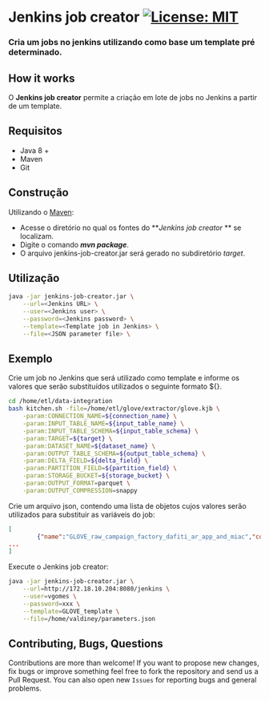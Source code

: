 # Jenkins job creator [![License: MIT](https://img.shields.io/badge/License-MIT-yellow.svg)](https://opensource.org/licenses/MIT)
### Cria um jobs no jenkins utilizando como base um template pré determinado.

## How it works

O **Jenkins job creator** permite a criação em lote de jobs no Jenkins a partir de um template. 

## Requisitos

- Java 8 +
- Maven
- Git

## Construção

Utilizando o [Maven](https://maven.apache.org/):

- Acesse o diretório no qual os fontes do **_Jenkins job creator_ ** se localizam.
- Digite o comando _**mvn package**_.
- O arquivo jenkins-job-creator.jar será gerado no subdiretório _target_.

## Utilização

```bash
java -jar jenkins-job-creator.jar \
	--url=<Jenkins URL> \
	--user=<Jenkins user> \
	--password=<Jenkins password> \
	--template=<Template job in Jenkins> \
	--file=<JSON parameter file> \
```

## Exemplo

Crie um job no Jenkins que será utilizado como template e informe os valores que serão substituídos utilizados o seguinte formato ${}.

```bash
cd /home/etl/data-integration
bash kitchen.sh -file=/home/etl/glove/extractor/glove.kjb \
    -param:CONNECTION_NAME=${connection_name} \
    -param:INPUT_TABLE_NAME=${input_table_name} \
    -param:INPUT_TABLE_SCHEMA=${input_table_schema} \
    -param:TARGET=${target} \
    -param:DATASET_NAME=${dataset_name} \
    -param:OUTPUT_TABLE_SCHEMA=${output_table_schema} \
    -param:DELTA_FIELD=${delta_field} \
    -param:PARTITION_FIELD=${partition_field} \
    -param:STORAGE_BUCKET=${storage_bucket} \
    -param:OUTPUT_FORMAT=parquet \
    -param:OUTPUT_COMPRESSION=snappy 
```

Crie um arquivo json, contendo uma lista de objetos cujos valores serão utilizados para substituir as variáveis do job:

```json
[
    	{"name":"GLOVE_raw_campaign_factory_dafiti_ar_app_and_miac","connection_name":"RAW_CAMPAIGN_FACTORY","input_table_name":"dafiti_ar_app_and_miac","input_table_schema":"campaign_factory","target":"spectrum","dataset_name":"dftdwh","storage_bucket":"bi-bucket","output_table_schema":"spc_raw_campaign_factory","delta_field":"","partition_field":""},
...
]
```

Execute o Jenkins job creator:

```bash
java -jar jenkins-job-creator.jar \
	--url=http://172.18.10.204:8080/jenkins \
	--user=vgomes \
	--password=xxx \
	--template=GLOVE_template \
	--file=/home/valdiney/parameters.json
```

## Contributing, Bugs, Questions
Contributions are more than welcome! If you want to propose new changes, fix bugs or improve something feel free to fork the repository and send us a Pull Request. You can also open new `Issues` for reporting bugs and general problems.
